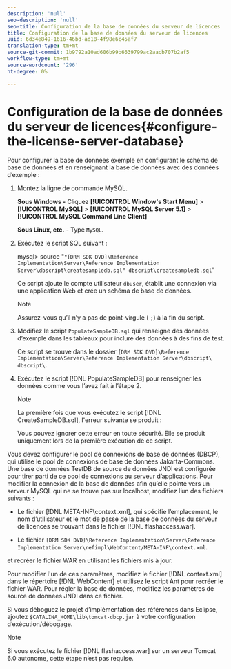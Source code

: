 ```yaml
---
description: 'null'
seo-description: 'null'
seo-title: Configuration de la base de données du serveur de licences
title: Configuration de la base de données du serveur de licences
uuid: 6d34e849-1616-46bd-ad18-4f98e6c45af7
translation-type: tm+mt
source-git-commit: 1b9792a10ad606b99b6639799ac2aacb707b2af5
workflow-type: tm+mt
source-wordcount: '296'
ht-degree: 0%

---
```



# Configuration de la base de données du serveur de licences{#configure-the-license-server-database}

Pour configurer la base de données exemple en configurant le schéma de base de données et en renseignant la base de données avec des données d’exemple :

1. Montez la ligne de commande MySQL.

   **Sous Windows -** Cliquez   **[!UICONTROL Window's Start Menu]** >  **[!UICONTROL MySQL]** >  **[!UICONTROL MySQL Server 5.1]** >  **[!UICONTROL MySQL Command Line Client]**

   **Sous Linux, etc.** - Type  `MySQL`.

1. Exécutez le script SQL suivant :

   mysql> source &quot;`"[DRM SDK DVD]\Reference Implementation\Server\Reference Implementation Server\dbscript\createsampledb.sql" dbscript\createsampledb.sql`&quot;

   Ce script ajoute le compte utilisateur `dbuser`, établit une connexion via une application Web et crée un schéma de base de données.

   >[!NOTE]
   >
   >Assurez-vous qu’il n’y a pas de point-virgule ( `;`) à la fin du script.

1. Modifiez le script `PopulateSampleDB.sql` qui renseigne des données d’exemple dans les tableaux pour inclure des données à des fins de test.

   Ce script se trouve dans le dossier `[DRM SDK DVD]\Reference Implementation\Server\Reference Implementation Server\dbscript\ dbscript\`.
1. Exécutez le script [!DNL PopulateSampleDB] pour renseigner les données comme vous l’avez fait à l’étape 2.

   >[!NOTE]
   >
   >La première fois que vous exécutez le script [!DNL CreateSampleDB.sql], l&#39;erreur suivante se produit :

   Vous pouvez ignorer cette erreur en toute sécurité. Elle se produit uniquement lors de la première exécution de ce script.

Vous devez configurer le pool de connexions de base de données (DBCP), qui utilise le pool de connexions de base de données Jakarta-Commons. Une base de données TestDB de source de données JNDI est configurée pour tirer parti de ce pool de connexions au serveur d’applications. Pour modifier la connexion de la base de données afin qu’elle pointe vers un serveur MySQL qui ne se trouve pas sur localhost, modifiez l’un des fichiers suivants :

* Le fichier [!DNL META-INF\context.xml], qui spécifie l’emplacement, le nom d’utilisateur et le mot de passe de la base de données du serveur de licences se trouvant dans le fichier [!DNL flashaccess.war].

* Le fichier `[DRM SDK DVD]\Reference Implementation\Server\Reference Implementation Server\refimpl\WebContent/META-INF\context.xml`.

et recréer le fichier WAR en utilisant les fichiers mis à jour.

Pour modifier l&#39;un de ces paramètres, modifiez le fichier [!DNL context.xml] dans le répertoire [!DNL WebContent] et utilisez le script Ant pour recréer le fichier WAR. Pour régler la base de données, modifiez les paramètres de source de données JNDI dans ce fichier.

Si vous déboguez le projet d’implémentation des références dans Eclipse, ajoutez `$CATALINA_HOME\lib\tomcat-dbcp.jar` à votre configuration d’exécution/débogage.

>[!NOTE]
>
>Si vous exécutez le fichier [!DNL flashaccess.war] sur un serveur Tomcat 6.0 autonome, cette étape n’est pas requise.

